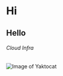 # Hi
## Hello
###### Cloud Infra


![Image of Yaktocat](https://octodex.github.com/images/yaktocat.png)
